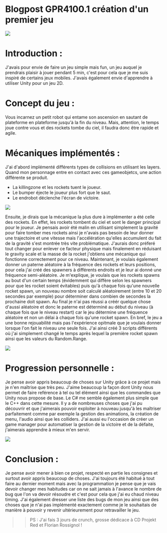 # Blogpost GPR4100.1 création d'un premier jeu

![](https://Styshooteur.github.io/Images/robot%20ascend.PNG)

# Introduction :

J'avais pour envie de faire un jeu simple mais fun, un jeu auquel je prendrais plaisir à jouer pendant 5 min, c'est pour cela que je me suis inspiré de certains jeux mobiles. J'avais également envie d'apprendre à utiliser Unity pour un jeu 2D. 

# Concept du jeu :

Vous incarnez un petit robot qui entame son ascension en sautant de plateforme en plateforme jusqu'à la fin du niveau. Mais, attention, le temps joue contre vous et des rockets tombe du ciel, il faudra donc être rapide et agile.

# Mécaniques implémentés :

J'ai d'abord implémenté différents types de collisions en utilisant les layers. Quand mon personnage entre en contact avec ces gameobjetcs, une action différente se produit.
- La killingzone et les rockets tuent le joueur.
- Le bumper éjecte le joueur plus fort que le saut.
- Le endrobot déclenche l'écran de victoire.


![](https://Styshooteur.github.io/Images/collision.PNG)

Ensuite, je dirais que la mécanique la plus dure à implémenter a été celle des rockets. En effet, les rockets tombent du ciel et sont le danger principal pour le joueur. Je pensais avoir été malin en utilisant simplement la gravité pour faire tomber mes rockets ainsi je n'avais pas besoin de leur donner une trajectoire et une vitesse mais l'accélération qu'elles accumulent du fait de la gravité s'est montrée très vite problématique. J'aurais donc préferé tout changer pour enlever ce facteur physique mais finalement en réduisant le gravity scale et la masse de la rocket j'obtiens une mécanique qui fonctionne correctement pour ce niveau. Maintenant, je voulais également donner un paterne aléatoire à la fréquence des rockets et leurs positions, pour cela j'ai créé des spawners à différents endroits et je leur ai donné une fréquence semi-aléatoire. Je m'explique, je voulais que les rockets spawns au bout d'un certain temps (évidemment qui diffère selon les spawners pour que les rocket soient évitables) puis qu'à chaque fois qu'une nouvelle rocket spawn, un nouveau nombre soit calculé aléatoirement (entre 10 et 20 secondes par exemple) pour déterminer dans combien de secondes la prochaine doit spawn. Au final je n'ai pas réussi a créér quelque chose d'aussi aléatoire et donc le paterne est déterminé au début du niveau (à chaque fois que le niveau restart) car le jeu détermine une fréquence aléatoire et non un délai à chaque fois qu'une rocket spawn. En bref, le jeu a une bonne rejouabilité mais pas l'expérience opitmale que je voulais donner lorsque l'on fait le niveau une seule fois.
J'ai ainsi créé 3 scripts différents où j'ai simplement changé le temps après lequel la première rocket spawn ainsi que les valeurs du Random.Range.


![](https://Styshooteur.github.io/Images/Shootrocket.PNG)

# Progression personnelle :

Je pense avoir appris beaucoup de choses sur Unity grâce à ce projet mais je n'en maîtrise que très peu. J'aime beaucoup la façon dont Unity nous permet de faire reférence à tel ou tel élément ainsi que les commandes que Unity nous propose de base. Le C# me semble également plus simple que le C++ dans cette mesure. Il y a de nombreuses choses que j'ai pu découvrir et que j'aimerais pouvoir exploiter à nouveau jusqu'à les maîtriser parfaitement comme par exemple la gestion des animations, la création de menu, l'audio ainsi que les colliders. J'ai aussi eu l'occasion de créer un game manager pour automatiser la gestion de la victoire et de la défaite, j'aimerais apprendre à mieux m'en servir.

![](https://Styshooteur.github.io/Images/gamemanager.PNG)

# Conclusion : 

Je pense avoir mener à bien ce projet, respecté en partie les consignes et surtout avoir appris beaucoup de choses. 
J'ai toujours été habitué à tout faire au dernier moment mais avec la programmation je pense que je vais devoir changer mes habitudes car on ne sait jamais à l'avance le nombre de bug que l'on va devoir résoudre et c'est pour cela que j'ai eu chaud niveau timing.
J'ai également dresser une liste des bugs de mon jeu ainsi que des choses que je n'ai pas implémenté exactement comme je le souhaitais de manière à pouvoir y revenir ultérieurement pour retravailler le jeu.

>> PS : J'ai fais 3 jours de crunch, grosse dédicace à CD Projekt Red et Florian Rossignol !
